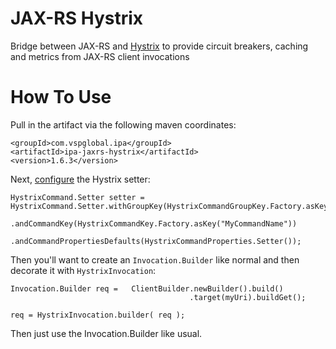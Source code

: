 # JAX-RS Hystrix
Bridge between JAX-RS and [Hystrix](https://github.com/Netflix/Hystrix) to provide circuit breakers, caching and metrics from JAX-RS client invocations

# How To Use

Pull in the artifact via the following maven coordinates:

```
<groupId>com.vspglobal.ipa</groupId>
<artifactId>ipa-jaxrs-hystrix</artifactId>
<version>1.6.3</version>
```

Next, [configure](https://github.com/Netflix/Hystrix/wiki/Configuration) the Hystrix setter:

```
HystrixCommand.Setter setter = HystrixCommand.Setter.withGroupKey(HystrixCommandGroupKey.Factory.asKey("MyCommandGroupName"))
                .andCommandKey(HystrixCommandKey.Factory.asKey("MyCommandName"))
                .andCommandPropertiesDefaults(HystrixCommandProperties.Setter());
```

Then you'll want to create an `Invocation.Builder` like normal and then decorate it with `HystrixInvocation`:

```
Invocation.Builder req =   ClientBuilder.newBuilder().build()
                                        .target(myUri).buildGet();
                                        
req = HystrixInvocation.builder( req );
```

Then just use the Invocation.Builder like usual.
